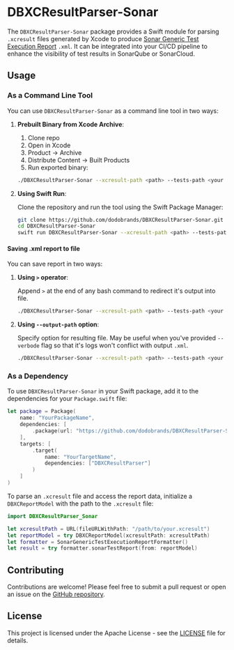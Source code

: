 # DBXCResultParser-Sonar

The `DBXCResultParser-Sonar` package provides a Swift module for parsing `.xcresult` files generated by Xcode to produce [Sonar Generic Test Execution Report](https://docs.sonarsource.com/sonarqube/9.8/analyzing-source-code/test-coverage/generic-test-data/#generic-test-execution) `.xml`. It can be integrated into your CI/CD pipeline to enhance the visibility of test results in SonarQube or SonarCloud.

## Usage

### As a Command Line Tool

You can use `DBXCResultParser-Sonar` as a command line tool in two ways:

1. **Prebuilt Binary from Xcode Archive**:
   1. Clone repo
   2. Open in Xcode
   3. Product → Archive
   4. Distribute Content → Built Products
   5. Run exported binary:
   ```bash
   ./DBXCResultParser-Sonar --xcresult-path <path> --tests-path <your projects tests folder>
   ```

2. **Using Swift Run**:

   Clone the repository and run the tool using the Swift Package Manager:

   ```bash
   git clone https://github.com/dodobrands/DBXCResultParser-Sonar.git
   cd DBXCResultParser-Sonar
   swift run DBXCResultParser-Sonar --xcresult-path <path> --tests-path <your projects tests folder>
   ```

#### Saving .xml report to file

You can save report in two ways:

1. **Using `>` operator**:

   Append `>` at the end of any bash command to redirect it's output into file.
   ```bash
   ./DBXCResultParser-Sonar --xcresult-path <path> --tests-path <your projects tests folder> > sonar-test-report.xml
   ```

2. **Using `--output-path` option**:

   Specify option for resulting file. May be useful when you've provided `--verbode` flag so that it's logs won't conflict with output `.xml`.
   ```bash
   ./DBXCResultParser-Sonar --xcresult-path <path> --tests-path <your projects tests folder> --output-path <path to resulting report.xml>
   ```


### As a Dependency

To use `DBXCResultParser-Sonar` in your Swift package, add it to the dependencies for your `Package.swift` file:

```swift
let package = Package(
    name: "YourPackageName",
    dependencies: [
        .package(url: "https://github.com/dodobrands/DBXCResultParser-Sonar", .upToNextMajor(from: "1.0.0"))
    ],
    targets: [
        .target(
            name: "YourTargetName",
            dependencies: ["DBXCResultParser"]
        )
    ]
)
```

To parse an `.xcresult` file and access the report data, initialize a `DBXCReportModel` with the path to the `.xcresult` file:

```swift
import DBXCResultParser_Sonar

let xcresultPath = URL(fileURLWithPath: "/path/to/your.xcresult")
let reportModel = try DBXCReportModel(xcresultPath: xcresultPath)
let formatter = SonarGenericTestExecutionReportFormatter()
let result = try formatter.sonarTestReport(from: reportModel)
```


## Contributing

Contributions are welcome! Please feel free to submit a pull request or open an issue on the [GitHub repository](https://github.com/dodobrands/DBXCResultParser-Sonar).

## License

This project is licensed under the Apache License - see the [LICENSE](LICENSE) file for details.